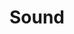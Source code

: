 ---
title: Sound
level: igcse
paper: 1
topic: Data Representation
syllabus: 1.1.3
layout: cs_single
---